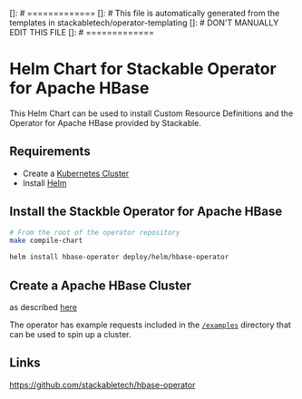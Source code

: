 []: # =============
[]: # This file is automatically generated from the templates in stackabletech/operator-templating
[]: # DON'T MANUALLY EDIT THIS FILE
[]: # =============

# Helm Chart for Stackable Operator for Apache HBase

This Helm Chart can be used to install Custom Resource Definitions and the Operator for Apache HBase provided by Stackable.


## Requirements

- Create a [Kubernetes Cluster](../Readme.md)
- Install [Helm](https://helm.sh/docs/intro/install/)


## Install the Stackble Operator for Apache HBase

```bash
# From the root of the operator repository
make compile-chart

helm install hbase-operator deploy/helm/hbase-operator
```




## Create a Apache HBase Cluster

as described [here](https://docs.stackable.tech/hbase/index.html)



The operator has example requests included in the [`/examples`](https://github.com/stackabletech/hbase/operator/tree/main/examples) directory that can be used to spin up a cluster.


## Links

https://github.com/stackabletech/hbase-operator


